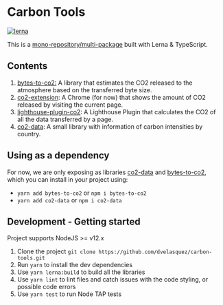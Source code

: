 # Carbon Tools
[![lerna](https://img.shields.io/badge/maintained%20with-lerna-cc00ff.svg)](https://lerna.js.org/)

This is a [mono-repository/multi-package](https://dev.to/tallyb/six-blind-people-and-a-monorepo-1n49) built with Lerna & TypeScript.


## Contents

1. [bytes-to-co2:](./packages/bytes-to-co2) A library that estimates the CO2 released to the atmosphere based on the transferred byte size.
2. [co2-extension](./packages/co2-extension): A Chrome (for now) that shows the amount of CO2 released by visiting the current page.
3. [lighthouse-plugin-co2](./packages/lighthouse-plugin-co2): A Lighthouse Plugin that calculates the CO2 of all the data transferred by a page.
4. [co2-data](./packages/co2-data): A small library with information of carbon intensities by country.

## Using as a dependency

For now, we are only exposing as libraries [co2-data](https://www.npmjs.com/package/co2-data) and 
[bytes-to-co2](https://www.npmjs.com/package/bytes-to-co2), which you can install in your project using:

- `yarn add bytes-to-co2` or `npm i bytes-to-co2`
- `yarn add co2-data` or `npm i co2-data`

## Development - Getting started

Project supports NodeJS >= v12.x

1. Clone the project `git clone https://github.com/dvelasquez/carbon-tools.git`
2. Run `yarn` to install the dev dependencies
3. Use `yarn lerna:build` to build all the libraries
4. Use `yarn lint` to lint files and catch issues with the code styling, or possible code errors
5. Use `yarn test` to run Node TAP tests
